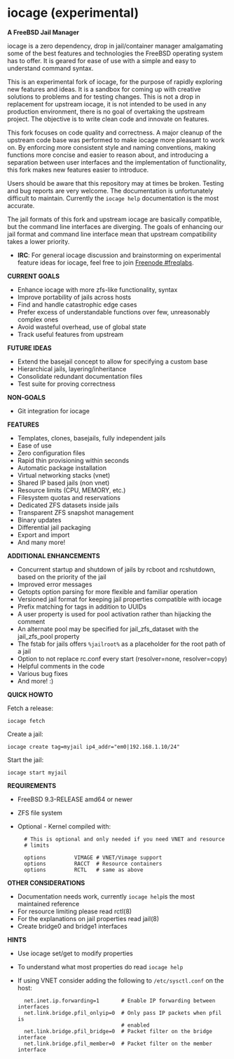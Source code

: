 iocage (experimental)
=====================

**A FreeBSD Jail Manager**

iocage is a zero dependency, drop in jail/container manager amalgamating some
of the best features and technologies the FreeBSD operating system has to offer.
It is geared for ease of use with a simple and easy to understand command
syntax.

This is an experimental fork of iocage, for the purpose of rapidly exploring new
features and ideas. It is a sandbox for coming up with creative solutions to
problems and for testing changes. This is not a drop in replacement for upstream
iocage, it is not intended to be used in any production environment, there is no
goal of overtaking the upstream project. The objective is to write clean code
and innovate on features.

This fork focuses on code quality and correctness. A major cleanup of the
upstream code base was performed to make iocage more pleasant to work on. By
enforcing more consistent style and naming conventions, making functions more
concise and easier to reason about, and introducing a separation between user
interfaces and the implementation of functionality, this fork makes new features
easier to introduce.

Users should be aware that this repository may at times be broken. Testing and
bug reports are very welcome. The documentation is unfortunately difficult to
maintain. Currently the `iocage help` documentation is the most accurate.

The jail formats of this fork and upstream iocage are basically compatible, but
the command line interfaces are diverging. The goals of enhancing our jail
format and command line interface mean that upstream compatibility takes a lower
priority.

- **IRC**: For general iocage discussion and brainstorming on experimental
           feature ideas for iocage, feel free to join [Freenode #freqlabs](https://www.irccloud.com/invite?hostname=irc.freenode.net&channel=%23freqlabs).

**CURRENT GOALS**
- Enhance iocage with more zfs-like functionality, syntax
- Improve portability of jails across hosts
- Find and handle catastrophic edge cases
- Prefer excess of understandable functions over few, unreasonably complex ones
- Avoid wasteful overhead, use of global state
- Track useful features from upstream

**FUTURE IDEAS**
- Extend the basejail concept to allow for specifying a custom base
- Hierarchical jails, layering/inheritance
- Consolidate redundant documentation files
- Test suite for proving correctness

**NON-GOALS**
- Git integration for iocage

**FEATURES**
- Templates, clones, basejails, fully independent jails
- Ease of use
- Zero configuration files
- Rapid thin provisioning within seconds
- Automatic package installation
- Virtual networking stacks (vnet)
- Shared IP based jails (non vnet)
- Resource limits (CPU, MEMORY, etc.)
- Filesystem quotas and reservations
- Dedicated ZFS datasets inside jails
- Transparent ZFS snapshot management
- Binary updates
- Differential jail packaging
- Export and import
- And many more!

**ADDITIONAL ENHANCEMENTS**
- Concurrent startup and shutdown of jails by rcboot and rcshutdown, based on
  the priority of the jail
- Improved error messages
- Getopts option parsing for more flexible and familiar operation
- Versioned jail format for keeping jail properties compatible with iocage
- Prefix matching for tags in addition to UUIDs
- A user property is used for pool activation rather than hijacking the comment
- An alternate pool may be specified for jail_zfs_dataset with the jail_zfs_pool
  property
- The fstab for jails offers `%jailroot%` as a placeholder for the root path of
  a jail
- Option to not replace rc.conf every start (resolver=none, resolver=copy)
- Helpful comments in the code
- Various bug fixes
- And more! :)

**QUICK HOWTO**

Fetch a release:

`iocage fetch`

Create a jail:

`iocage create tag=myjail ip4_addr="em0|192.168.1.10/24"`

Start the jail:

`iocage start myjail`

**REQUIREMENTS**
- FreeBSD 9.3-RELEASE amd64 or newer
- ZFS file system
- Optional - Kernel compiled with:

        # This is optional and only needed if you need VNET and resource
        # limits

        options         VIMAGE # VNET/Vimage support
        options         RACCT  # Resource containers
        options         RCTL   # same as above

**OTHER CONSIDERATIONS**
- Documentation needs work, currently `iocage help`is the most maintained
  reference
- For resource limiting please read rctl(8)
- For the explanations on jail properties read jail(8)
- Create bridge0 and bridge1 interfaces

**HINTS**
- Use iocage set/get to modify properties
- To understand what most properties do read `iocage help`
- If using VNET consider adding the following to `/etc/sysctl.conf` on the host:

        net.inet.ip.forwarding=1       # Enable IP forwarding between interfaces
        net.link.bridge.pfil_onlyip=0  # Only pass IP packets when pfil is
                                       # enabled
        net.link.bridge.pfil_bridge=0  # Packet filter on the bridge interface
        net.link.bridge.pfil_member=0  # Packet filter on the member interface
